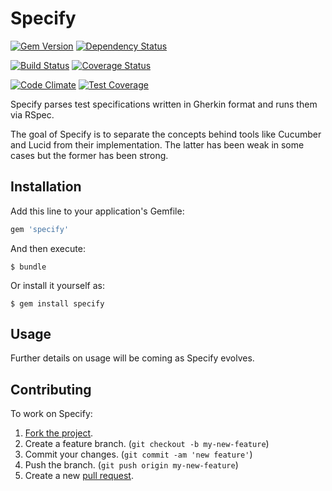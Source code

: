 # Specify

[![Gem Version](https://badge.fury.io/rb/specify.svg)](http://badge.fury.io/rb/specify)
[![Dependency Status](https://gemnasium.com/jnyman/specify.svg)](https://gemnasium.com/jnyman/specify)

[![Build Status](https://travis-ci.org/jnyman/specify.svg)](https://travis-ci.org/jnyman/specify)
[![Coverage Status](https://coveralls.io/repos/jnyman/specify/badge.png?branch=develop)](https://coveralls.io/r/jnyman/specify?branch=develop)

[![Code Climate](https://codeclimate.com/github/jnyman/specify/badges/gpa.svg)](https://codeclimate.com/github/jnyman/specify)
[![Test Coverage](https://codeclimate.com/github/jnyman/specify/badges/coverage.svg)](https://codeclimate.com/github/jnyman/specify)

Specify parses test specifications written in Gherkin format and runs them via RSpec.

The goal of Specify is to separate the concepts behind tools like Cucumber and Lucid from their implementation. The latter has been weak in some cases but the former has been strong.

## Installation

Add this line to your application's Gemfile:

```ruby
gem 'specify'
```

And then execute:

    $ bundle

Or install it yourself as:

    $ gem install specify

## Usage

Further details on usage will be coming as Specify evolves.

## Contributing

To work on Specify:

1. [Fork the project](http://gun.io/blog/how-to-github-fork-branch-and-pull-request/).
2. Create a feature branch. (`git checkout -b my-new-feature`)
3. Commit your changes. (`git commit -am 'new feature'`)
4. Push the branch. (`git push origin my-new-feature`)
5. Create a new [pull request](https://help.github.com/articles/using-pull-requests).
